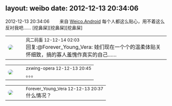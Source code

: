 layout: weibo
date: 2012-12-13 20:34:06
---
<meta name="referrer" content="no-referrer" />

2012-12-13 20:34:06  &nbsp;&nbsp;&nbsp;&nbsp;&nbsp;&nbsp; 来自 <a href="http://app.weibo.com/t/feed/l4RWD" rel="nofollow">Weico.Android</a>
每个人都这么贴心，用不着这么反衬我吧…… [挖鼻屎][挖鼻屎][挖鼻屎] ​​​

<table style="width: 100%;">
  <tr>
    <td style="width: 40px;"><img style="border-radius:50%" src="https://tva3.sinaimg.cn/crop.0.0.639.639.50/6d2a6003jw8f3idy69w2gj20hs0hrt9g.jpg?KID=imgbed,tva&Expires=1624464148&ssig=f%2BjGDmiHZf"></td>
    <td colspan="2"><small>风二码畜 12-12-14 02:03</small><br/>回复:@Forever_Young_Vera: 娃们现在一个个的温柔体贴关怀细致，搞的寡人羞愧作真实的自己……</td>
  </tr>
</table>

<table style="width: 100%;">
  <tr>
    <td style="width: 40px;"><img style="border-radius:50%" src="https://tva4.sinaimg.cn/crop.0.0.180.180.50/735b8c72jw1e8qgp5bmzyj2050050aa8.jpg?KID=imgbed,tva&Expires=1624464148&ssig=p106P7IVYg"></td>
    <td colspan="2"><small>zxwing-opera 12-12-13 20:45</small><br/>。。。</td>
  </tr>
</table>

<table style="width: 100%;">
  <tr>
    <td style="width: 40px;"><img style="border-radius:50%" src="https://tva4.sinaimg.cn/crop.0.0.640.640.50/9469fd77jw8embwms4iaxj20hs0hsgmb.jpg?KID=imgbed,tva&Expires=1624464148&ssig=wQls87S1my"></td>
    <td colspan="2"><small>Forever_Young_Vera 12-12-13 20:37</small><br/>什么情况？</td>
  </tr>
</table>
